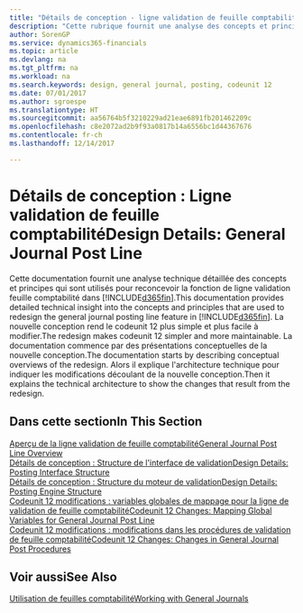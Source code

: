 ```yaml
---
title: "Détails de conception - ligne validation de feuille comptabilité | Microsoft Docs"
description: "Cette rubrique fournit une analyse des concepts et principes qui sont utilisés pour reconcevoir la fonction de ligne validation feuille comptabilité dans Dynamics 365."
author: SorenGP
ms.service: dynamics365-financials
ms.topic: article
ms.devlang: na
ms.tgt_pltfrm: na
ms.workload: na
ms.search.keywords: design, general journal, posting, codeunit 12
ms.date: 07/01/2017
ms.author: sgroespe
ms.translationtype: HT
ms.sourcegitcommit: aa56764b5f3210229ad21eae6891fb201462209c
ms.openlocfilehash: c8e2072ad2b9f93a0817b14a6556bc1d44367676
ms.contentlocale: fr-ch
ms.lasthandoff: 12/14/2017

---
```

# <a name="design-details-general-journal-post-line"></a><span data-ttu-id="3fc10-103">Détails de conception : Ligne validation de feuille comptabilité</span><span class="sxs-lookup"><span data-stu-id="3fc10-103">Design Details: General Journal Post Line</span></span>
<span data-ttu-id="3fc10-104">Cette documentation fournit une analyse technique détaillée des concepts et principes qui sont utilisés pour reconcevoir la fonction de ligne validation feuille comptabilité dans [!INCLUDE[d365fin](includes/d365fin_md.md)].</span><span class="sxs-lookup"><span data-stu-id="3fc10-104">This documentation provides detailed technical insight into the concepts and principles that are used to redesign the general journal posting line feature in [!INCLUDE[d365fin](includes/d365fin_md.md)].</span></span> <span data-ttu-id="3fc10-105">La nouvelle conception rend le codeunit 12 plus simple et plus facile à modifier.</span><span class="sxs-lookup"><span data-stu-id="3fc10-105">The redesign makes codeunit 12 simpler and more maintainable.</span></span> <span data-ttu-id="3fc10-106">La documentation commence par des présentations conceptuelles de la nouvelle conception.</span><span class="sxs-lookup"><span data-stu-id="3fc10-106">The documentation starts by describing conceptual overviews of the redesign.</span></span> <span data-ttu-id="3fc10-107">Alors il explique l'architecture technique pour indiquer les modifications découlant de la nouvelle conception.</span><span class="sxs-lookup"><span data-stu-id="3fc10-107">Then it explains the technical architecture to show the changes that result from the redesign.</span></span>  

## <a name="in-this-section"></a><span data-ttu-id="3fc10-108">Dans cette section</span><span class="sxs-lookup"><span data-stu-id="3fc10-108">In This Section</span></span>  
[<span data-ttu-id="3fc10-109">Aperçu de la ligne validation de feuille comptabilité</span><span class="sxs-lookup"><span data-stu-id="3fc10-109">General Journal Post Line Overview</span></span>](design-details-general-journal-post-line-overview.md)  
[<span data-ttu-id="3fc10-110">Détails de conception : Structure de l'interface de validation</span><span class="sxs-lookup"><span data-stu-id="3fc10-110">Design Details: Posting Interface Structure</span></span>](design-details-posting-interface-structure.md)  
[<span data-ttu-id="3fc10-111">Détails de conception : Structure du moteur de validation</span><span class="sxs-lookup"><span data-stu-id="3fc10-111">Design Details: Posting Engine Structure</span></span>](design-details-posting-engine-structure.md)  
[<span data-ttu-id="3fc10-112">Codeunit 12 modifications : variables globales de mappage pour la ligne de validation de feuille comptabilité</span><span class="sxs-lookup"><span data-stu-id="3fc10-112">Codeunit 12 Changes: Mapping Global Variables for General Journal Post Line</span></span>](design-details-codeunit-12-changes-mapping-global-variables-for-general-journal-post-line.md)  
[<span data-ttu-id="3fc10-113">Codeunit 12 modifications : modifications dans les procédures de validation de feuille comptabilité</span><span class="sxs-lookup"><span data-stu-id="3fc10-113">Codeunit 12 Changes: Changes in General Journal Post Procedures</span></span>](design-details-codeunit-12-changes-changes-in-general-journal-post-procedures.md)  

## <a name="see-also"></a><span data-ttu-id="3fc10-114">Voir aussi</span><span class="sxs-lookup"><span data-stu-id="3fc10-114">See Also</span></span>  
[<span data-ttu-id="3fc10-115">Utilisation de feuilles comptabilité</span><span class="sxs-lookup"><span data-stu-id="3fc10-115">Working with General Journals</span></span>](ui-work-general-journals.md)

